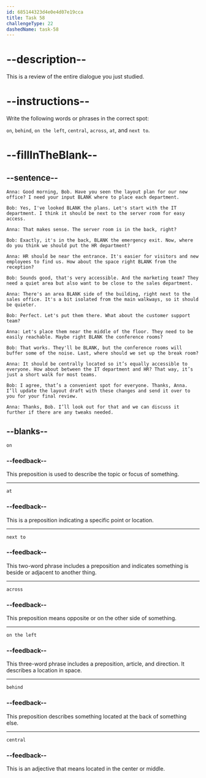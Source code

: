 ```yaml
---
id: 685144323d4e0e4d07e19cca
title: Task 58
challengeType: 22
dashedName: task-58
---
```


<!-- REVIEW -->

# --description--

This is a review of the entire dialogue you just studied.

# --instructions--

Write the following words or phrases in the correct spot: 

`on`, `behind`, `on the left`, `central`, `across`, `at`, and `next to`.

# --fillInTheBlank--

## --sentence--

`Anna: Good morning, Bob. Have you seen the layout plan for our new office? I need your input BLANK where to place each department.`

`Bob: Yes, I've looked BLANK the plans. Let's start with the IT department. I think it should be next to the server room for easy access.`

`Anna: That makes sense. The server room is in the back, right?`

`Bob: Exactly, it's in the back, BLANK the emergency exit. Now, where do you think we should put the HR department?`

`Anna: HR should be near the entrance. It's easier for visitors and new employees to find us. How about the space right BLANK from the reception?`

`Bob: Sounds good, that's very accessible. And the marketing team? They need a quiet area but also want to be close to the sales department.`

`Anna: There's an area BLANK side of the building, right next to the sales office. It's a bit isolated from the main walkways, so it should be quieter.`

`Bob: Perfect. Let's put them there. What about the customer support team?`

`Anna: Let's place them near the middle of the floor. They need to be easily reachable. Maybe right BLANK the conference rooms?`

`Bob: That works. They'll be BLANK, but the conference rooms will buffer some of the noise. Last, where should we set up the break room?`

`Anna: It should be centrally located so it’s equally accessible to everyone. How about between the IT department and HR? That way, it’s just a short walk for most teams.`

`Bob: I agree, that’s a convenient spot for everyone. Thanks, Anna. I’ll update the layout draft with these changes and send it over to you for your final review.`

`Anna: Thanks, Bob. I’ll look out for that and we can discuss it further if there are any tweaks needed.`


## --blanks--

`on`

### --feedback--

This preposition is used to describe the topic or focus of something.

---

`at`

### --feedback--

This is a preposition indicating a specific point or location.

---

`next to`

### --feedback--

This two-word phrase includes a preposition and indicates something is beside or adjacent to another thing.

---

`across`

### --feedback--

This preposition means opposite or on the other side of something.

---

`on the left`

### --feedback--

This three-word phrase includes a preposition, article, and direction. It describes a location in space.

---

`behind`

### --feedback--

This preposition describes something located at the back of something else.

---

`central`

### --feedback--

This is an adjective that means located in the center or middle.
